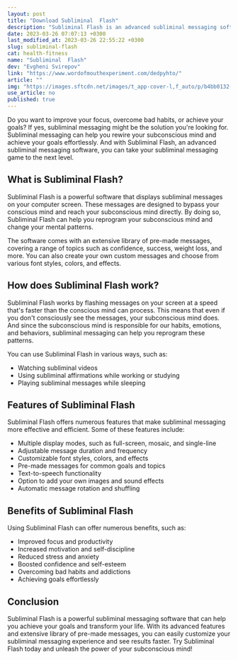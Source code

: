 ```yaml
---
layout: post
title: "Download Subliminal  Flash"
description: "Subliminal Flash is an advanced subliminal messaging software that can help you achieve your goals. It offers numerous features that are designed to make subliminal messaging more effective and efficient. Read on to know more!"
date: 2023-03-26 07:07:13 +0300
last_modified_at: 2023-03-26 22:55:22 +0300
slug: subliminal-flash
cat: health-fitness
name: "Subliminal  Flash"
dev: "Evgheni Svirepov"
link: "https://www.wordofmouthexperiment.com/dedpyhto/"
article: ""
img: "https://images.sftcdn.net/images/t_app-cover-l,f_auto/p/b4bb0132-9b2e-11e6-b716-00163ec9f5fa/366244893/subliminal-flash-1.jpg"
use_article: no
published: true
---
```

Do you want to improve your focus, overcome bad habits, or achieve your goals? If yes, subliminal messaging might be the solution you're looking for. Subliminal messaging can help you rewire your subconscious mind and achieve your goals effortlessly. And with Subliminal Flash, an advanced subliminal messaging software, you can take your subliminal messaging game to the next level.

## What is Subliminal Flash?

Subliminal Flash is a powerful software that displays subliminal messages on your computer screen. These messages are designed to bypass your conscious mind and reach your subconscious mind directly. By doing so, Subliminal Flash can help you reprogram your subconscious mind and change your mental patterns.

The software comes with an extensive library of pre-made messages, covering a range of topics such as confidence, success, weight loss, and more. You can also create your own custom messages and choose from various font styles, colors, and effects. 

## How does Subliminal Flash work?

Subliminal Flash works by flashing messages on your screen at a speed that's faster than the conscious mind can process. This means that even if you don't consciously see the messages, your subconscious mind does. And since the subconscious mind is responsible for our habits, emotions, and behaviors, subliminal messaging can help you reprogram these patterns.

You can use Subliminal Flash in various ways, such as:

- Watching subliminal videos
- Using subliminal affirmations while working or studying
- Playing subliminal messages while sleeping

## Features of Subliminal Flash

Subliminal Flash offers numerous features that make subliminal messaging more effective and efficient. Some of these features include:

- Multiple display modes, such as full-screen, mosaic, and single-line
- Adjustable message duration and frequency
- Customizable font styles, colors, and effects
- Pre-made messages for common goals and topics
- Text-to-speech functionality
- Option to add your own images and sound effects
- Automatic message rotation and shuffling

## Benefits of Subliminal Flash

Using Subliminal Flash can offer numerous benefits, such as:

- Improved focus and productivity
- Increased motivation and self-discipline
- Reduced stress and anxiety
- Boosted confidence and self-esteem
- Overcoming bad habits and addictions
- Achieving goals effortlessly

## Conclusion

Subliminal Flash is a powerful subliminal messaging software that can help you achieve your goals and transform your life. With its advanced features and extensive library of pre-made messages, you can easily customize your subliminal messaging experience and see results faster. Try Subliminal Flash today and unleash the power of your subconscious mind!